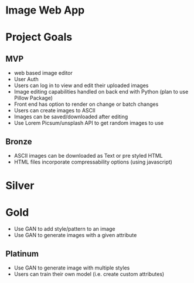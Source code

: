 # Image Web App

# Project Goals
## MVP 

 * web based image editor
 * User Auth
 * Users can log in to view and edit their uploaded images
 * Image editing capabilities handled on back end with Python (plan to use Pillow Package)
 * Front end has option to render on change or batch changes
 * Users can create images to ASCII
 * Images can be saved/downloaded after editing
 * Use Lorem Picsum/unsplash API to get random images to use
 
## Bronze

 * ASCII images can be downloaded as Text or pre styled HTML 
 * HTML files incorporate compressability options (using javascript)

# Silver 

# Gold

* Use GAN to add style/pattern to an image
* Use GAN to generate images with a given attribute

## Platinum

* Use GAN to generate image with multiple styles 
* Users can train their own model (i.e. create custom attributes)
